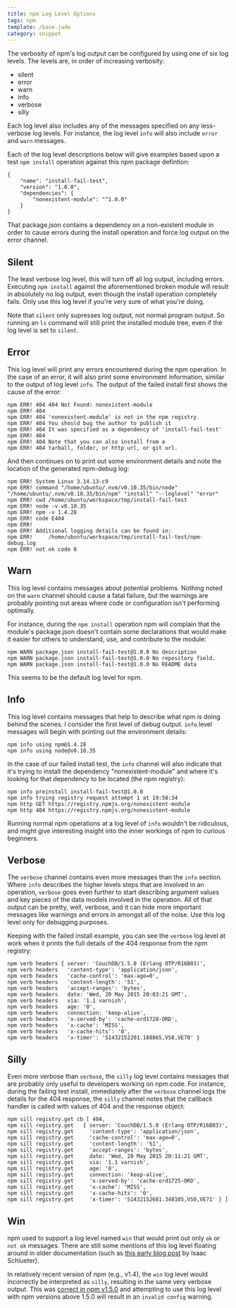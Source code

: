 ```yaml
---
title: npm Log Level Options
tags: npm
template: /base.jade
category: snippet
---
```


The verbosity of npm's log output can be configured by using one of six log levels. The levels are, in order of increasing verbosity:

* silent
* error
* warn
* info
* verbose
* silly

Each log level also includes any of the messages specified on any less-verbose log levels. For instance, the log level `info` will also include `error` and `warn` messages.

Each of the log level descriptions below will give examples based upon a test `npm install` operation against this npm package defintion:

```
{
    "name": "install-fail-test",
    "version": "1.0.0",
    "dependencies": {
        "nonexistent-module": "^1.0.0"
    }
}
```

That package.json contains a dependency on a non-existent module in order to cause errors during the install operation and force log output on the error channel.

## Silent

The least verbose log level, this will turn off all log output, including errors. Executing `npm install` against the aforementioned broken module will result in absolutely no log output, even though the install operation completely fails. Only use this log level if you're very sure of what you're doing.

Note that `silent` only supresses log output, not normal program output. So running an `ls` command will still print the installed module tree, even if the log level is set to `silent`.

## Error

This log level will print any errors encountered during the npm operation. In the case of an error, it will also print some environment information, similar to the output of log level `info`. The output of the failed install first shows the cause of the error:

```
npm ERR! 404 404 Not Found: nonexistent-module
npm ERR! 404 
npm ERR! 404 'nonexistent-module' is not in the npm registry.
npm ERR! 404 You should bug the author to publish it
npm ERR! 404 It was specified as a dependency of 'install-fail-test'
npm ERR! 404 
npm ERR! 404 Note that you can also install from a
npm ERR! 404 tarball, folder, or http url, or git url.
```

And then continues on to print out some environment details and note the location of the generated npm-debug log:

```
npm ERR! System Linux 3.14.13-c9
npm ERR! command "/home/ubuntu/.nvm/v0.10.35/bin/node" "/home/ubuntu/.nvm/v0.10.35/bin/npm" "install" "--loglevel" "error"
npm ERR! cwd /home/ubuntu/workspace/tmp/install-fail-test
npm ERR! node -v v0.10.35
npm ERR! npm -v 1.4.28
npm ERR! code E404
npm ERR! 
npm ERR! Additional logging details can be found in:
npm ERR!     /home/ubuntu/workspace/tmp/install-fail-test/npm-debug.log
npm ERR! not ok code 0
```

## Warn

This log level contains messages about potential problems. Nothing noted on the `warn` channel should cause a fatal failure, but the warnings are probably pointing out areas where code or configuration isn't performing optimally.

For instance, during the `npm install` operation npm will complain that the module's package.json doesn't contain some declarations that would make it easier for others to understand, use, and contribute to the module:

```
npm WARN package.json install-fail-test@1.0.0 No description
npm WARN package.json install-fail-test@1.0.0 No repository field.
npm WARN package.json install-fail-test@1.0.0 No README data
```

This seems to be the default log level for npm.

## Info

This log level contains messages that help to describe what npm is doing behind the scenes. I consider the first level of debug output. `info` level messages will begin with printing out the environment details:

```
npm info using npm@1.4.28
npm info using node@v0.10.35
```

In the case of our failed install test, the `info` channel will also indicate that it's trying to install the dependency "nonexistent-module" and where it's looking for that dependency to be located (the npm registry):

```
npm info preinstall install-fail-test@1.0.0
npm info trying registry request attempt 1 at 19:58:34
npm http GET https://registry.npmjs.org/nonexistent-module
npm http 404 https://registry.npmjs.org/nonexistent-module
```

Running normal npm operations at a log level of `info` wouldn't be ridiculous, and might give interesting insight into the inner workings of npm to curious beginners.

## Verbose

The `verbose` channel contains even more messages than the `info` section. Where `info` describes the higher levels steps that are involved in an operation, `verbose` goes even further to start describing argument values and key pieces of the data models involved in the operation. All of that output can be pretty, well, verbose, and it can hide more important messages like warnings and errors in amongst all of the noise. Use this log level only for debugging purposes.

Keeping with the failed install example, you can see the `verbose` log level at work when it prints the full details of the 404 response from the npm registry:

```
npm verb headers { server: 'CouchDB/1.5.0 (Erlang OTP/R16B03)',
npm verb headers   'content-type': 'application/json',
npm verb headers   'cache-control': 'max-age=0',
npm verb headers   'content-length': '51',
npm verb headers   'accept-ranges': 'bytes',
npm verb headers   date: 'Wed, 20 May 2015 20:03:21 GMT',
npm verb headers   via: '1.1 varnish',
npm verb headers   age: '0',
npm verb headers   connection: 'keep-alive',
npm verb headers   'x-served-by': 'cache-ord1728-ORD',
npm verb headers   'x-cache': 'MISS',
npm verb headers   'x-cache-hits': '0',
npm verb headers   'x-timer': 'S1432152201.188865,VS0,VE70' }
```

## Silly

Even more verbose than `verbose`, the `silly` log level contains messages that are probably only useful to developers working on npm code. For instance, during the failing test install, immediately after the `verbose` channel logs the details for the 404 response, the `silly` channel notes that the callback handler is called with values of 404 and the response object:

```
npm sill registry.get cb [ 404,
npm sill registry.get   { server: 'CouchDB/1.5.0 (Erlang OTP/R16B03)',
npm sill registry.get     'content-type': 'application/json',
npm sill registry.get     'cache-control': 'max-age=0',
npm sill registry.get     'content-length': '51',
npm sill registry.get     'accept-ranges': 'bytes',
npm sill registry.get     date: 'Wed, 20 May 2015 20:11:21 GMT',
npm sill registry.get     via: '1.1 varnish',
npm sill registry.get     age: '0',
npm sill registry.get     connection: 'keep-alive',
npm sill registry.get     'x-served-by': 'cache-ord1725-ORD',
npm sill registry.get     'x-cache': 'MISS',
npm sill registry.get     'x-cache-hits': '0',
npm sill registry.get     'x-timer': 'S1432152681.348105,VS0,VE71' } ]
```

## Win

npm used to support a log level named `win` that would print out only `ok` or `not ok` messages. There are still some mentions of this log level floating around in older documentation (such as [this early blog post](http://blog.izs.me/post/1675072029/10-cool-things-you-probably-didnt-realize-npm) by Isaac Schlueter).

In relatively recent version of npm (e.g., v1.4), the `win` log level would incorrectly be interpreted as `silly`, resulting in the same very verbose output. This was [correct in npm v1.5.0](https://github.com/npm/npm/issues/5038) and attempting to use this log level with npm versions above 1.5.0 will result in an `invalid config` warning.

